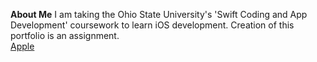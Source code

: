 **About Me**
I am taking the Ohio State University's 'Swift Coding and App Development' coursework to learn iOS development.  Creation of this portfolio is an assignment.  
[Apple](http://www.apple.com)
